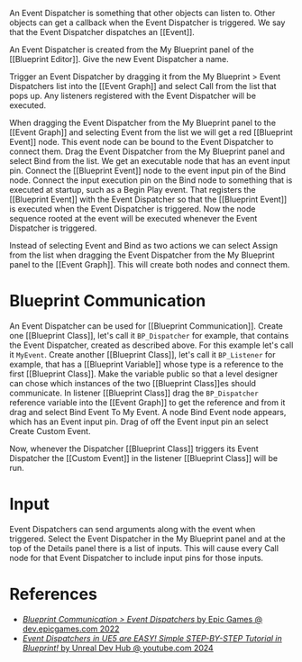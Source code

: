 An Event Dispatcher is something that other objects can listen to.
Other objects can get a callback when the Event Dispatcher is triggered.
We say that the Event Dispatcher dispatches an [[Event]].

An Event Dispatcher is created from the My Blueprint panel of the [[Blueprint Editor]].
Give the new Event Dispatcher a name.

Trigger an Event Dispatcher by dragging it from the My Blueprint > Event Dispatchers list into the [[Event Graph]] and select Call from the list that pops up.
Any listeners registered with the Event Dispatcher will be executed.

When dragging the Event Dispatcher from the My Blueprint panel to the [[Event Graph]] and selecting Event from the list we will get a red [[Blueprint Event]] node.
This event node can be bound to the Event Dispatcher to connect them.
Drag the Event Dispatcher from the My Blueprint panel and select Bind from the list.
We get an executable node that has an event input pin.
Connect the [[Blueprint Event]] node to the event input pin of the Bind node.
Connect the input execution pin on the Bind node to something that is executed at startup, such as a Begin Play event.
That registers the [[Blueprint Event]] with the Event Dispatcher so that the [[Blueprint Event]] is executed when the Event Dispatcher is triggered.
Now the node sequence rooted at the event will be executed whenever the Event Dispatcher is triggered.

Instead of selecting Event and Bind as two actions we can select Assign from the list when dragging the Event Dispatcher from the My Blueprint panel to the [[Event Graph]].
This will create both nodes and connect them.


# Blueprint Communication

An Event Dispatcher can be used for [[Blueprint Communication]].
Create one [[Blueprint Class]], let's call it `BP_Dispatcher` for example, that contains the Event Dispatcher, created as described above.
For this example let's call it `MyEvent`.
Create another [[Blueprint Class]], let's call it `BP_Listener` for example, that has a [[Blueprint Variable]] whose type is a reference to the first [[Blueprint Class]].
Make the variable public so that a level designer can chose which instances of the two [[Blueprint Class]]es should communicate.
In listener [[Blueprint Class]] drag the `BP_Dispatcher` reference variable into the [[Event Graph]] to get the reference and from it drag and select Bind Event To My Event.
A node Bind Event node appears, which has an Event input pin.
Drag of off the Event input pin an select Create Custom Event.

Now, whenever the Dispatcher [[Blueprint Class]] triggers its Event Dispatcher the [[Custom Event]] in the listener [[Blueprint Class]] will be run.


# Input

Event Dispatchers can send arguments along with the event when triggered.
Select the Event Dispatcher in the My Blueprint panel and at the top of the Details panel there is a list of inputs.
This will cause every Call node for that Event Dispatcher to include input pins for those inputs.

# References

- [_Blueprint Communication > Event Dispatchers_ by Epic Games @ dev.epicgames.com 2022](https://dev.epicgames.com/community/learning/courses/LWv/unreal-engine-blueprint-communication/b7yv/unreal-engine-event-dispatchers)
- [_Event Dispatchers in UE5 are EASY! Simple STEP-BY-STEP Tutorial in Blueprint!_ by Unreal Dev Hub @ youtube.com 2024](https://www.youtube.com/watch?v=uBl9kIdOT-k)
